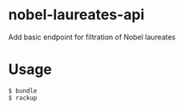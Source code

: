 # nobel-laureates-api
Add basic endpoint for filtration of Nobel laureates

# Usage

```
$ bundle
$ rackup
```
